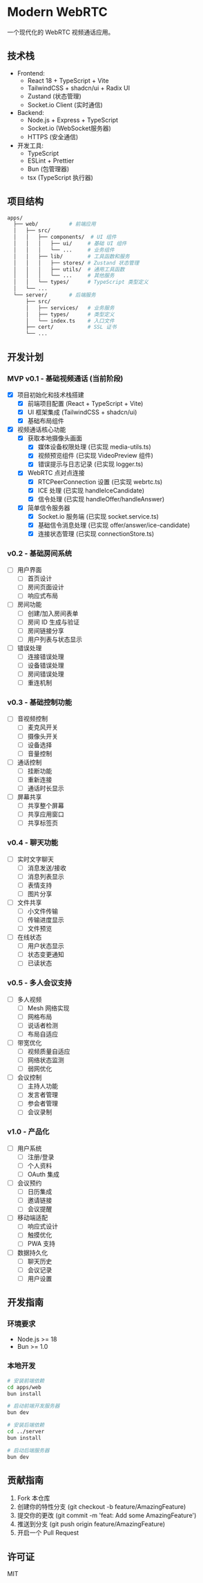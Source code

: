 # Modern WebRTC

一个现代化的 WebRTC 视频通话应用。

## 技术栈

- Frontend: 
  - React 18 + TypeScript + Vite
  - TailwindCSS + shadcn/ui + Radix UI
  - Zustand (状态管理)
  - Socket.io Client (实时通信)
- Backend: 
  - Node.js + Express + TypeScript
  - Socket.io (WebSocket服务器)
  - HTTPS (安全通信)
- 开发工具:
  - TypeScript
  - ESLint + Prettier
  - Bun (包管理器)
  - tsx (TypeScript 执行器)

## 项目结构

```bash
apps/
  ├── web/          # 前端应用
  │   ├── src/
  │   │   ├── components/  # UI 组件
  │   │   │   ├── ui/     # 基础 UI 组件
  │   │   │   └── ...     # 业务组件
  │   │   ├── lib/        # 工具函数和服务
  │   │   │   ├── stores/ # Zustand 状态管理
  │   │   │   ├── utils/  # 通用工具函数
  │   │   │   └── ...     # 其他服务
  │   │   └── types/      # TypeScript 类型定义
  │   └── ...
  └── server/       # 后端服务
      ├── src/
      │   ├── services/   # 业务服务
      │   ├── types/      # 类型定义
      │   └── index.ts    # 入口文件
      ├── cert/           # SSL 证书
      └── ...
```

## 开发计划

### MVP v0.1 - 基础视频通话 (当前阶段)
- [x] 项目初始化和技术栈搭建
  - [x] 前端项目配置 (React + TypeScript + Vite)
  - [x] UI 框架集成 (TailwindCSS + shadcn/ui)
  - [x] 基础布局组件
- [x] 视频通话核心功能
  - [x] 获取本地摄像头画面
    - [x] 媒体设备权限处理 (已实现 media-utils.ts)
    - [x] 视频预览组件 (已实现 VideoPreview 组件)
    - [x] 错误提示与日志记录 (已实现 logger.ts)
  - [x] WebRTC 点对点连接
    - [x] RTCPeerConnection 设置 (已实现 webrtc.ts)
    - [x] ICE 处理 (已实现 handleIceCandidate)
    - [x] 信令处理 (已实现 handleOffer/handleAnswer)
  - [x] 简单信令服务器
    - [x] Socket.io 服务端 (已实现 socket.service.ts)
    - [x] 基础信令消息处理 (已实现 offer/answer/ice-candidate)
    - [x] 连接状态管理 (已实现 connectionStore.ts)

### v0.2 - 基础房间系统
- [ ] 用户界面
  - [ ] 首页设计
  - [ ] 房间页面设计
  - [ ] 响应式布局
- [ ] 房间功能
  - [ ] 创建/加入房间表单
  - [ ] 房间 ID 生成与验证
  - [ ] 房间链接分享
  - [ ] 用户列表与状态显示
- [ ] 错误处理
  - [ ] 连接错误处理
  - [ ] 设备错误处理
  - [ ] 房间错误处理
  - [ ] 重连机制

### v0.3 - 基础控制功能
- [ ] 音视频控制
  - [ ] 麦克风开关
  - [ ] 摄像头开关
  - [ ] 设备选择
  - [ ] 音量控制
- [ ] 通话控制
  - [ ] 挂断功能
  - [ ] 重新连接
  - [ ] 通话时长显示
- [ ] 屏幕共享
  - [ ] 共享整个屏幕
  - [ ] 共享应用窗口
  - [ ] 共享标签页

### v0.4 - 聊天功能
- [ ] 实时文字聊天
  - [ ] 消息发送/接收
  - [ ] 消息列表显示
  - [ ] 表情支持
  - [ ] 图片分享
- [ ] 文件共享
  - [ ] 小文件传输
  - [ ] 传输进度显示
  - [ ] 文件预览
- [ ] 在线状态
  - [ ] 用户状态显示
  - [ ] 状态变更通知
  - [ ] 已读状态

### v0.5 - 多人会议支持
- [ ] 多人视频
  - [ ] Mesh 网络实现
  - [ ] 网格布局
  - [ ] 说话者检测
  - [ ] 布局自适应
- [ ] 带宽优化
  - [ ] 视频质量自适应
  - [ ] 网络状态监测
  - [ ] 弱网优化
- [ ] 会议控制
  - [ ] 主持人功能
  - [ ] 发言者管理
  - [ ] 参会者管理
  - [ ] 会议录制

### v1.0 - 产品化
- [ ] 用户系统
  - [ ] 注册/登录
  - [ ] 个人资料
  - [ ] OAuth 集成
- [ ] 会议预约
  - [ ] 日历集成
  - [ ] 邀请链接
  - [ ] 会议提醒
- [ ] 移动端适配
  - [ ] 响应式设计
  - [ ] 触摸优化
  - [ ] PWA 支持
- [ ] 数据持久化
  - [ ] 聊天历史
  - [ ] 会议记录
  - [ ] 用户设置

## 开发指南

### 环境要求
- Node.js >= 18
- Bun >= 1.0

### 本地开发

```bash
# 安装前端依赖
cd apps/web
bun install

# 启动前端开发服务器
bun dev

# 安装后端依赖
cd ../server
bun install

# 启动后端服务器
bun dev
```

## 贡献指南
1. Fork 本仓库
2. 创建你的特性分支 (git checkout -b feature/AmazingFeature)
3. 提交你的更改 (git commit -m 'feat: Add some AmazingFeature')
4. 推送到分支 (git push origin feature/AmazingFeature)
5. 开启一个 Pull Request

## 许可证
MIT
